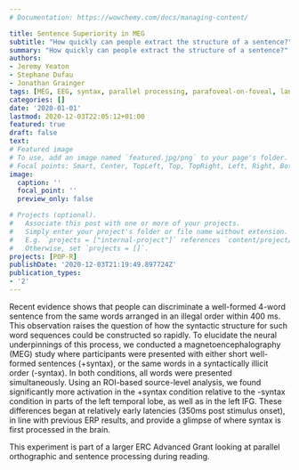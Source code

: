 ```yaml
---
# Documentation: https://wowchemy.com/docs/managing-content/

title: Sentence Superiority in MEG
subtitle: "How quickly can people extract the structure of a sentence?"
summary: "How quickly can people extract the structure of a sentence?"
authors:
- Jeremy Yeaton
- Stephane Dufau
- Jonathan Grainger
tags: [MEG, EEG, syntax, parallel processing, parafoveal-on-foveal, language]
categories: []
date: '2020-01-01'
lastmod: 2020-12-03T22:05:12+01:00
featured: true
draft: false
text:
# Featured image
# To use, add an image named `featured.jpg/png` to your page's folder.
# Focal points: Smart, Center, TopLeft, Top, TopRight, Left, Right, BottomLeft, Bottom, BottomRight.
image:
  caption: ''
  focal_point: ''
  preview_only: false

# Projects (optional).
#   Associate this post with one or more of your projects.
#   Simply enter your project's folder or file name without extension.
#   E.g. `projects = ["internal-project"]` references `content/project/deep-learning/index.md`.
#   Otherwise, set `projects = []`.
projects: [POP-R]
publishDate: '2020-12-03T21:19:49.897724Z'
publication_types:
- '2'
---
```

Recent evidence shows that people can discriminate a well-formed 4-word sentence from the same words arranged in an illegal order within 400 ms. This observation raises the question of how the syntactic structure for such word sequences could be constructed so rapidly. To elucidate the neural underpinnings of this process, we conducted a magnetoencephalography (MEG) study where participants were presented with either short well-formed sentences (+syntax), or the same words in a syntactically illicit order (-syntax). In both conditions, all words were presented simultaneously. Using an ROI-based source-level analysis, we found significantly more activation in the +syntax condition relative to the -syntax condition in parts of the left temporal lobe, as well as in the left IFG. These differences began at relatively early latencies (350ms post stimulus onset), in line with previous ERP results, and provide a glimpse of where syntax is first processed in the brain.

This experiment is part of a larger ERC Advanced Grant looking at parallel orthographic and sentence processing during reading.
